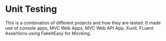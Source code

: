 
# Unit Testing

This is a combination of different projects and how they are tested. It made use of console apps, MVC Web Apps, MVC Web API App, Xunit, FLuent Assertions using FakeItEasy for Mocking.

